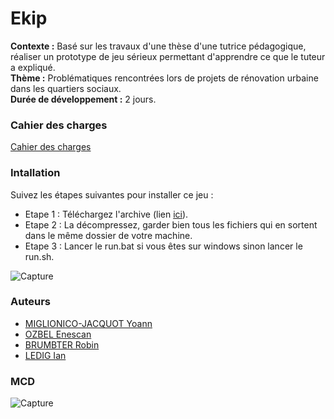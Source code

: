 # Ekip

**Contexte :** Basé sur les travaux d'une thèse d'une tutrice pédagogique, réaliser un prototype de jeu sérieux permettant d'apprendre ce que le tuteur a expliqué. <br>
**Thème :** Problématiques rencontrées lors de projets de rénovation urbaine dans les quartiers sociaux. <br>
**Durée de développement :** 2 jours. <br>

### Cahier des charges

[Cahier des charges](https://docs.google.com/document/d/1aSJizYEQ_bQtehNfUSkLTm0GBGgYQvxmuCkMMacNFxM/edit?usp=sharing)

### Intallation

Suivez les étapes suivantes pour installer ce jeu :

- Etape 1 : Téléchargez l'archive (lien [ici](https://drive.google.com/file/d/1LeNpKywLN5MWG-Q94bE-WSV41HCmdD6n/view?usp=sharing)).
- Etape 2 : La décompressez, garder bien tous les fichiers qui en sortent dans le même dossier de votre machine.
- Etape 3 : Lancer le run.bat si vous êtes sur windows sinon lancer le run.sh.

![Capture](https://cdn.discordapp.com/attachments/774264633246351370/826725346308522014/unknown.png)

### Auteurs

- [MIGLIONICO-JACQUOT Yoann](https://git.unistra.fr/miglionico)
- [OZBEL Enescan](https://git.unistra.fr/eozbel)
- [BRUMBTER Robin](https://git.unistra.fr/rbrumbter)
- [LEDIG Ian](https://git.unistra.fr/iledig)

### MCD

![Capture](https://cdn.discordapp.com/attachments/826100355715694643/826745856019398666/uml.png)
